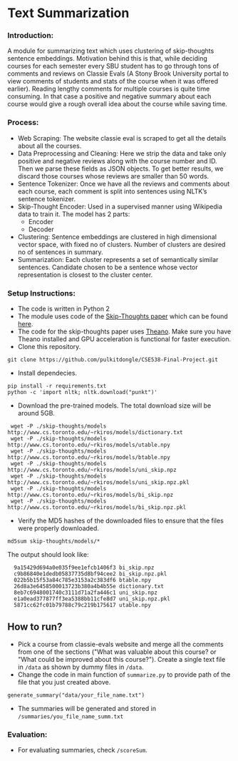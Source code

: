 # Text Summarization

### Introduction: 
A module for summarizing text which uses clustering of skip-thoughts sentence embeddings. Motivation behind this is that, while deciding courses for each semester every SBU student has to go through tons of comments and reviews on Classie Evals (A Stony Brook University portal to view comments of students and stats of the course when it was offered earlier). Reading lengthy comments for multiple courses is quite time consuming. In that case a positive and negative summary about each course would give a rough overall idea about the course while saving time.

### Process: 
 * Web Scraping: The website classie eval is scraped to get all the details about all the courses.
 * Data Preprocessing and Cleaning: Here we strip the data and take only positive and negative reviews along with the                                     course number and ID. Then we parse these fields as JSON objects. To get better                                     results, we discard those courses whose reviews are smaller than 50 words.
 * Sentence Tokenizer: Once we have all the reviews and comments about each course, each comment is split into                        sentences using NLTK’s sentence tokenizer.
 * Skip-Thought Encoder: Used in a supervised manner using Wikipedia data to train it. The model has 2 parts:
   *  Encoder
   *  Decoder
 * Clustering: Sentence embeddings are clustered in high dimensional vector space, with fixed no of clusters. Number 	       of clusters are desired no of sentences in summary.
 * Summarization: Each cluster represents a set of semantically similar sentences. Candidate chosen to be a sentence 		  whose vector representation is closest to the cluster center.

### Setup Instructions:
 * The code is written in Python 2
 * The module uses code of the [Skip-Thoughts paper](http://arxiv.org/abs/1506.06726) which can be found [here](https://github.com/ryankiros/skip-thoughts).
 * The code for the skip-thoughts paper uses [Theano](http://deeplearning.net/software/theano/install.html). Make sure you have Theano installed and GPU acceleration is functional for faster execution.
 * Clone this repository.
 ```
 git clone https://github.com/pulkitdongle/CSE538-Final-Project.git
 ```
 * Install dependecies.
 ``` 
 pip install -r requirements.txt
 python -c 'import nltk; nltk.download("punkt")'
 ```
 * Download the pre-trained models. The total download size will be around 5GB.
 ```
  wget -P ./skip-thoughts/models http://www.cs.toronto.edu/~rkiros/models/dictionary.txt
  wget -P ./skip-thoughts/models http://www.cs.toronto.edu/~rkiros/models/utable.npy
  wget -P ./skip-thoughts/models http://www.cs.toronto.edu/~rkiros/models/btable.npy
  wget -P ./skip-thoughts/models http://www.cs.toronto.edu/~rkiros/models/uni_skip.npz
  wget -P ./skip-thoughts/models http://www.cs.toronto.edu/~rkiros/models/uni_skip.npz.pkl
  wget -P ./skip-thoughts/models http://www.cs.toronto.edu/~rkiros/models/bi_skip.npz
  wget -P ./skip-thoughts/models http://www.cs.toronto.edu/~rkiros/models/bi_skip.npz.pkl
```
* Verify the MD5 hashes of the downloaded files to ensure that the files were properly downloaded.
```
md5sum skip-thoughts/models/*
```
The output should look like:
```
  9a15429d694a0e035f9ee1efcb1406f3 bi_skip.npz
  c9b86840e1dedb05837735d8bf94cee2 bi_skip.npz.pkl
  022b5b15f53a84c785e3153a2c383df6 btable.npy
  26d8a3e6458500013723b380a4b4b55e dictionary.txt
  8eb7c6948001740c3111d71a2fa446c1 uni_skip.npz
  e1a0ead377877ff3ea5388bb11cfe8d7 uni_skip.npz.pkl
  5871cc62fc01b79788c79c219b175617 utable.npy
```
## How to run?
* Pick a course from classie-evals website and merge all the comments from one of the sections ("What was valuable about this course? or "What could be improved about this course?"). Create a single text file in `/data` as shown by dummy files in `/data`.
* Change the code in main function of `summarize.py` to provide path of the file that you just created above.
```
generate_summary("data/your_file_name.txt")
```
* The summaries will be generated and stored in `/summaries/you_file_name_summ.txt`

### Evaluation:
 * For evaluating summaries, check `/scoreSum`.
   






